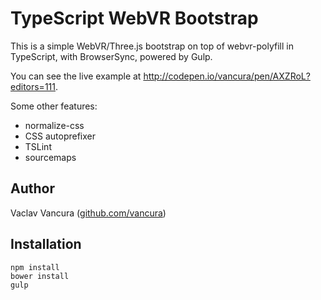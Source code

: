 # TypeScript WebVR Bootstrap

This is a simple WebVR/Three.js bootstrap on top of webvr-polyfill in TypeScript, with BrowserSync, powered by Gulp.

You can see the live example at http://codepen.io/vancura/pen/AXZRoL?editors=111.

Some other features:

* normalize-css
* CSS autoprefixer
* TSLint
* sourcemaps


## Author

Vaclav Vancura ([github.com/vancura](https://github.com/vancura))


## Installation

```
npm install
bower install
gulp
```
